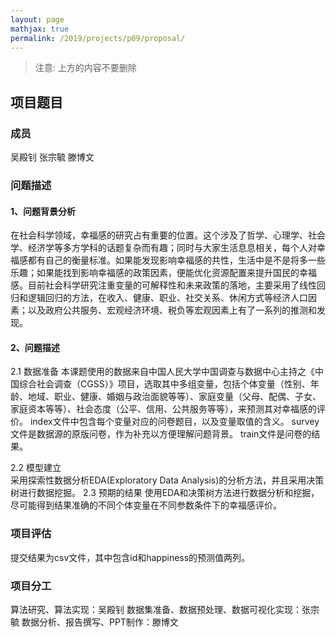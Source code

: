 ```yaml
---
layout: page
mathjax: true
permalink: /2019/projects/p09/proposal/
---
```


> 注意: 上方的内容不要删除

## 项目题目 


### 成员
吴殿钊
张宗毓
滕博文

### 问题描述


#### 1、问题背景分析
在社会科学领域，幸福感的研究占有重要的位置。这个涉及了哲学、心理学、社会学、经济学等多方学科的话题复杂而有趣；同时与大家生活息息相关，每个人对幸福感都有自己的衡量标准。如果能发现影响幸福感的共性，生活中是不是将多一些乐趣；如果能找到影响幸福感的政策因素，便能优化资源配置来提升国民的幸福感。目前社会科学研究注重变量的可解释性和未来政策的落地，主要采用了线性回归和逻辑回归的方法，在收入、健康、职业、社交关系、休闲方式等经济人口因素；以及政府公共服务、宏观经济环境、税负等宏观因素上有了一系列的推测和发现。
#### 2、问题描述
2.1 数据准备
本课题使用的数据来自中国人民大学中国调查与数据中心主持之《中国综合社会调查（CGSS）》项目，选取其中多组变量，包括个体变量（性别、年龄、地域、职业、健康、婚姻与政治面貌等等）、家庭变量（父母、配偶、子女、家庭资本等等）、社会态度（公平、信用、公共服务等等），来预测其对幸福感的评价。
index文件中包含每个变量对应的问卷题目，以及变量取值的含义。
survey文件是数据源的原版问卷，作为补充以方便理解问题背景。
train文件是问卷的结果。

2.2 模型建立  
采用探索性数据分析EDA(Exploratory Data Analysis)的分析方法，并且采用决策树进行数据挖掘。
2.3 预期的结果
使用EDA和决策树方法进行数据分析和挖掘，尽可能得到结果准确的不同个体变量在不同参数条件下的幸福感评价。
### 项目评估
提交结果为csv文件，其中包含id和happiness的预测值两列。
### 项目分工
算法研究、算法实现：吴殿钊
数据集准备、数据预处理、数据可视化实现：张宗毓
数据分析、报告撰写、PPT制作：滕博文
